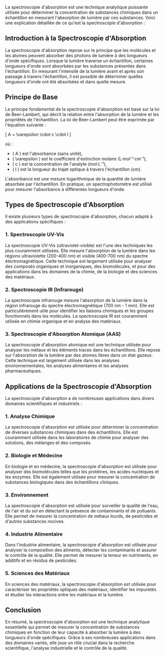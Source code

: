 La spectroscopie d'absorption est une technique analytique puissante utilisée pour déterminer la concentration de substances chimiques dans un échantillon en mesurant l'absorption de lumière par ces substances. Voici une explication détaillée de ce qu'est la spectroscopie d'absorption :

## Introduction à la Spectroscopie d'Absorption

La spectroscopie d'absorption repose sur le principe que les molécules et les atomes peuvent absorber des photons de lumière à des longueurs d'onde spécifiques. Lorsque la lumière traverse un échantillon, certaines longueurs d'onde sont absorbées par les substances présentes dans l'échantillon. En mesurant l'intensité de la lumière avant et après son passage à travers l'échantillon, il est possible de déterminer quelles longueurs d'onde ont été absorbées et dans quelle mesure.

## Principe de Base

Le principe fondamental de la spectroscopie d'absorption est basé sur la loi de Beer-Lambert, qui décrit la relation entre l'absorption de la lumière et les propriétés de l'échantillon. La loi de Beer-Lambert peut être exprimée par l'équation suivante :

\[ A = \varepsilon \cdot c \cdot l \]

où :
- \( A \) est l'absorbance (sans unité),
- \( \varepsilon \) est le coefficient d'extinction molaire (L·mol⁻¹·cm⁻¹),
- \( c \) est la concentration de l'analyte (mol·L⁻¹),
- \( l \) est la longueur du trajet optique à travers l'échantillon (cm).

L'absorbance est une mesure logarithmique de la quantité de lumière absorbée par l'échantillon. En pratique, un spectrophotomètre est utilisé pour mesurer l'absorbance à différentes longueurs d'onde.

## Types de Spectroscopie d'Absorption

Il existe plusieurs types de spectroscopie d'absorption, chacun adapté à des applications spécifiques :

### 1. Spectroscopie UV-Vis

La spectroscopie UV-Vis (ultraviolet-visible) est l'une des techniques les plus couramment utilisées. Elle mesure l'absorption de la lumière dans les régions ultraviolette (200-400 nm) et visible (400-700 nm) du spectre électromagnétique. Cette technique est largement utilisée pour analyser des composés organiques et inorganiques, des biomolécules, et pour des applications dans les domaines de la chimie, de la biologie et des sciences des matériaux.

### 2. Spectroscopie IR (Infrarouge)

La spectroscopie infrarouge mesure l'absorption de la lumière dans la région infrarouge du spectre électromagnétique (700 nm - 1 mm). Elle est particulièrement utile pour identifier les liaisons chimiques et les groupes fonctionnels dans les molécules. La spectroscopie IR est couramment utilisée en chimie organique et en analyse des matériaux.

### 3. Spectroscopie d'Absorption Atomique (AAS)

La spectroscopie d'absorption atomique est une technique utilisée pour analyser les métaux et les éléments traces dans les échantillons. Elle repose sur l'absorption de la lumière par des atomes libres dans un état gazeux. Cette technique est largement utilisée dans les analyses environnementales, les analyses alimentaires et les analyses pharmaceutiques.

## Applications de la Spectroscopie d'Absorption

La spectroscopie d'absorption a de nombreuses applications dans divers domaines scientifiques et industriels :

### 1. Analyse Chimique

La spectroscopie d'absorption est utilisée pour déterminer la concentration de diverses substances chimiques dans des échantillons. Elle est couramment utilisée dans les laboratoires de chimie pour analyser des solutions, des mélanges et des composés.

### 2. Biologie et Médecine

En biologie et en médecine, la spectroscopie d'absorption est utilisée pour analyser des biomolécules telles que les protéines, les acides nucléiques et les enzymes. Elle est également utilisée pour mesurer la concentration de substances biologiques dans des échantillons cliniques.

### 3. Environnement

La spectroscopie d'absorption est utilisée pour surveiller la qualité de l'eau, de l'air et du sol en détectant la présence de contaminants et de polluants. Elle permet de mesurer la concentration de métaux lourds, de pesticides et d'autres substances nocives.

### 4. Industrie Alimentaire

Dans l'industrie alimentaire, la spectroscopie d'absorption est utilisée pour analyser la composition des aliments, détecter les contaminants et assurer le contrôle de la qualité. Elle permet de mesurer la teneur en nutriments, en additifs et en résidus de pesticides.

### 5. Sciences des Matériaux

En sciences des matériaux, la spectroscopie d'absorption est utilisée pour caractériser les propriétés optiques des matériaux, identifier les impuretés et étudier les interactions entre les matériaux et la lumière.

## Conclusion

En résumé, la spectroscopie d'absorption est une technique analytique essentielle qui permet de mesurer la concentration de substances chimiques en fonction de leur capacité à absorber la lumière à des longueurs d'onde spécifiques. Grâce à ses nombreuses applications dans des domaines variés, elle joue un rôle crucial dans la recherche scientifique, l'analyse industrielle et le contrôle de la qualité.